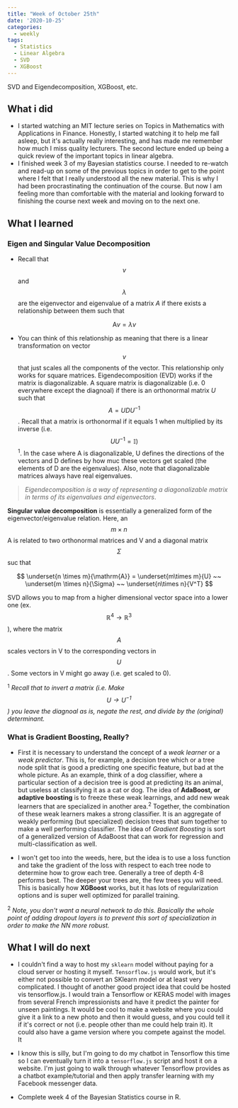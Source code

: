 ```yaml
---
title: "Week of October 25th"
date: '2020-10-25'
categories:
  - weekly
tags:
  - Statistics
  - Linear Algebra
  - SVD
  - XGBoost
---
```


SVD and Eigendecomposition, XGBoost, etc.

## What i did

- I started watching an MIT lecture series on Topics in Mathematics with Applications in Finance. Honestly, I started watching it to help me fall asleep, but it's actually really interesting, and has made me remember how much I miss quality lecturers. The second lecture ended up being a quick review of the important topics in linear algebra.
- I finished week 3 of my Bayesian statistics course. I needed to re-watch and read-up on some of the previous topics in order to get to the point where I felt that I really understood all the new material. This is why I had been procrastinating the continuation of the course. But now I am feeling more than comfortable with the material and looking forward to finishing the course next week and moving on to the next one.

## What I learned

### Eigen and Singular Value Decomposition

- Recall that $$v$$ and $$\lambda$$ are the eigenvector and eigenvalue of a matrix $A$ if there exists a relationship between them such that

  $$
  \mathrm{A}v = \lambda v
  $$

- You can think of this relationship as meaning that there is a linear transformation on vector $$v$$ that just scales all the components of the vector. This relationship only works for square matrices. Eigendecomposition (EVD) works if the matrix is diagonalizable. A square matrix is diagonalizable (i.e. 0 everywhere except the diagnoal) if there is an orthonormal matrix $U$ such that $$A = U D U^{-1}$$. Recall that a matrix is orthonormal if it equals 1 when multiplied by its inverse (i.e. $$UU^{-1} = \mathbb{I})$$ <sup>1</sup>. In the case where A is diagonalizable, U defines the directions of the vectors and D defines by how muc these vectors get scaled (the elements of D are the eigenvalues). Also, note that diagonalizable matrices always have real eigenvalues.

>*Eigendecomposition is a way of representing a diagonalizable matrix in terms of its eigenvalues and eigenvectors*.

**Singular value decomposition** is essentially a generalized form of the eigenvector/eigenvalue relation. Here, an $$m \times n$$ A is related to two orthonormal matrices and V and a diagonal matrix $$\Sigma$$ suc that

$$
\underset{n \times m}{\mathrm{A}} =  \underset{m\times m}{U} ~~
\underset{m \times n}{\Sigma} ~~ \underset{n\times n}{V^T}
$$

SVD allows you to map from a higher dimensional vector space into a lower one (ex. $$\mathbb{R}^4 \rightarrow \mathbb{R}^3$$), where the matrix $$A$$ scales vectors in V to the corresponding vectors in $$U$$. Some vectors in V might go away (i.e. get scaled to 0).

<sup>1</sup> *Recall that to invert a matrix (i.e. Make $$U \rightarrow U^{-1}$$) you leave the diagnoal as is, negate the rest, and divide by the (original) determinant.*

### What is Gradient Boosting, Really?

- First it is necessary to understand the concept of a *weak learner* or a *weak predictor*. This is, for example, a decision tree which or a tree node split that is good a predicting one specific feature, but bad at the whole picture. As an example, think of a dog classifier, where a particular section of a decision tree is good at predicting its an animal, but useless at classifying it as a cat or dog. The idea of **AdaBoost, or adaptive boosting** is to freeze these weak learnings, and add new weak learners that are specialized in another area.<sup>2</sup> Together, the combination of these weak learners makes a strong classifier. It is an aggregate of weakly performing (but specialized) decision trees that sum together to make a well performing classifier. The idea of *Gradient Boosting* is sort of a generalized version of AdaBoost that can work for regression and multi-classification as well.

- I won't get too into the weeds, here, but the idea is to use a loss function and take the gradient of the loss with respect to each tree node to determine how to grow each tree. Generally a tree of depth 4-8 performs best. The deeper your trees are, the few trees you will need. This is basically how **XGBoost** works, but it has lots of regularization options and is super well optimized for parallel training.

<sup>2</sup> *Note, you don't want a neural network to do this. Basically the whole point of adding dropout layers is to prevent this sort of specialization in order to make the NN more robust.*

## What I will do next

- I couldn't find a way to host my `sklearn` model without paying for a cloud server or hosting it myself. `Tensorflow.js` would work, but it's either not possible to convert an SKlearn model or at least very complicated. I thought of another good project idea that could be hosted vis tensorflow.js. I would train a Tensorflow or KERAS model with images from several French impressionists and have it predict the painter for unseen paintings. It would be cool to make a website where you could give it a link to a new photo and then it would guess, and you could tell it if it's correct or not (i.e. people other than me could help train it). It could also have a game version where you compete against the model. It

- I know this is silly, but I'm going to do my chatbot in Tensorflow this time so I can eventually turn it into a `tensorflow.js` script and host it on a website. I'm just going to walk through whatever Tensorflow provides as a chatbot example/tutorial and then apply transfer learning with my Facebook messenger data.

- Complete week 4 of the Bayesian Statistics course in R.
